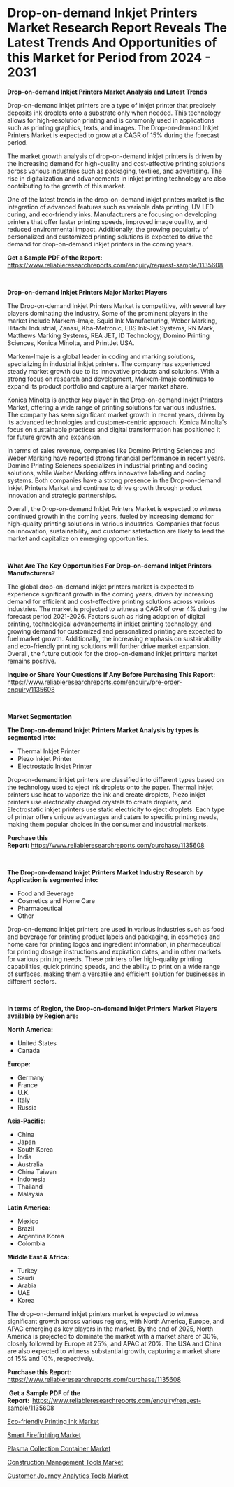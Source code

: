 <p><h1>Drop-on-demand Inkjet Printers Market Research Report Reveals The Latest Trends And Opportunities of this Market for Period from 2024 - 2031</h1></p><p><strong>Drop-on-demand Inkjet Printers Market Analysis and Latest Trends</strong></p>
<p><p>Drop-on-demand inkjet printers are a type of inkjet printer that precisely deposits ink droplets onto a substrate only when needed. This technology allows for high-resolution printing and is commonly used in applications such as printing graphics, texts, and images. The Drop-on-demand Inkjet Printers Market is expected to grow at a CAGR of 15% during the forecast period. </p><p>The market growth analysis of drop-on-demand inkjet printers is driven by the increasing demand for high-quality and cost-effective printing solutions across various industries such as packaging, textiles, and advertising. The rise in digitalization and advancements in inkjet printing technology are also contributing to the growth of this market.</p><p>One of the latest trends in the drop-on-demand inkjet printers market is the integration of advanced features such as variable data printing, UV LED curing, and eco-friendly inks. Manufacturers are focusing on developing printers that offer faster printing speeds, improved image quality, and reduced environmental impact. Additionally, the growing popularity of personalized and customized printing solutions is expected to drive the demand for drop-on-demand inkjet printers in the coming years.</p></p>
<p><strong>Get a Sample PDF of the Report:&nbsp;</strong> <a href="https://www.reliableresearchreports.com/enquiry/request-sample/1135608">https://www.reliableresearchreports.com/enquiry/request-sample/1135608</a></p>
<p>&nbsp;</p>
<p><strong>Drop-on-demand Inkjet Printers Major Market Players</strong></p>
<p><p>The Drop-on-demand Inkjet Printers Market is competitive, with several key players dominating the industry. Some of the prominent players in the market include Markem-Imaje, Squid Ink Manufacturing, Weber Marking, Hitachi Industrial, Zanasi, Kba-Metronic, EBS Ink-Jet Systems, RN Mark, Matthews Marking Systems, REA JET, ID Technology, Domino Printing Sciences, Konica Minolta, and PrintJet USA.</p><p>Markem-Imaje is a global leader in coding and marking solutions, specializing in industrial inkjet printers. The company has experienced steady market growth due to its innovative products and solutions. With a strong focus on research and development, Markem-Imaje continues to expand its product portfolio and capture a larger market share.</p><p>Konica Minolta is another key player in the Drop-on-demand Inkjet Printers Market, offering a wide range of printing solutions for various industries. The company has seen significant market growth in recent years, driven by its advanced technologies and customer-centric approach. Konica Minolta's focus on sustainable practices and digital transformation has positioned it for future growth and expansion.</p><p>In terms of sales revenue, companies like Domino Printing Sciences and Weber Marking have reported strong financial performance in recent years. Domino Printing Sciences specializes in industrial printing and coding solutions, while Weber Marking offers innovative labeling and coding systems. Both companies have a strong presence in the Drop-on-demand Inkjet Printers Market and continue to drive growth through product innovation and strategic partnerships.</p><p>Overall, the Drop-on-demand Inkjet Printers Market is expected to witness continued growth in the coming years, fueled by increasing demand for high-quality printing solutions in various industries. Companies that focus on innovation, sustainability, and customer satisfaction are likely to lead the market and capitalize on emerging opportunities.</p></p>
<p>&nbsp;</p>
<p><strong>What Are The Key Opportunities For Drop-on-demand Inkjet Printers Manufacturers?</strong></p>
<p><p>The global drop-on-demand inkjet printers market is expected to experience significant growth in the coming years, driven by increasing demand for efficient and cost-effective printing solutions across various industries. The market is projected to witness a CAGR of over 4% during the forecast period 2021-2026. Factors such as rising adoption of digital printing, technological advancements in inkjet printing technology, and growing demand for customized and personalized printing are expected to fuel market growth. Additionally, the increasing emphasis on sustainability and eco-friendly printing solutions will further drive market expansion. Overall, the future outlook for the drop-on-demand inkjet printers market remains positive.</p></p>
<p><strong>Inquire or Share Your Questions If Any Before Purchasing This Report:</strong> <a href="https://www.reliableresearchreports.com/enquiry/pre-order-enquiry/1135608">https://www.reliableresearchreports.com/enquiry/pre-order-enquiry/1135608</a></p>
<p>&nbsp;</p>
<p><strong>Market Segmentation</strong></p>
<p><strong>The Drop-on-demand Inkjet Printers Market Analysis by types is segmented into:</strong></p>
<p><ul><li>Thermal Inkjet Printer</li><li>Piezo Inkjet Printer</li><li>Electrostatic Inkjet Printer</li></ul></p>
<p><p>Drop-on-demand inkjet printers are classified into different types based on the technology used to eject ink droplets onto the paper. Thermal inkjet printers use heat to vaporize the ink and create droplets, Piezo inkjet printers use electrically charged crystals to create droplets, and Electrostatic inkjet printers use static electricity to eject droplets. Each type of printer offers unique advantages and caters to specific printing needs, making them popular choices in the consumer and industrial markets.</p></p>
<p><strong>Purchase this Report:&nbsp;</strong><a href="https://www.reliableresearchreports.com/purchase/1135608">https://www.reliableresearchreports.com/purchase/1135608</a></p>
<p>&nbsp;</p>
<p><strong>The Drop-on-demand Inkjet Printers Market Industry Research by Application is segmented into:</strong></p>
<p><ul><li>Food and Beverage</li><li>Cosmetics and Home Care</li><li>Pharmaceutical</li><li>Other</li></ul></p>
<p><p>Drop-on-demand inkjet printers are used in various industries such as food and beverage for printing product labels and packaging, in cosmetics and home care for printing logos and ingredient information, in pharmaceutical for printing dosage instructions and expiration dates, and in other markets for various printing needs. These printers offer high-quality printing capabilities, quick printing speeds, and the ability to print on a wide range of surfaces, making them a versatile and efficient solution for businesses in different sectors.</p></p>
<p>&nbsp;</p>
<p><strong>In terms of Region, the Drop-on-demand Inkjet Printers Market Players available by Region are:</strong></p>
<p>
    <p> <strong> North America: </strong>
        <ul>
            <li>United States</li>
            <li>Canada</li>
        </ul>
        </p> 
    <p> <strong> Europe: </strong>
        <ul>
            <li>Germany</li>
            <li>France</li>
            <li>U.K.</li>
            <li>Italy</li>
            <li>Russia</li>
        </ul>
        </p> 
    <p> <strong> Asia-Pacific: </strong>
        <ul>
            <li>China</li>
            <li>Japan</li>
            <li>South Korea</li>
            <li>India</li>
            <li>Australia</li>
            <li>China Taiwan</li>
            <li>Indonesia</li>
            <li>Thailand</li>
            <li>Malaysia</li>
        </ul>
        </p> 
    <p> <strong> Latin America: </strong>
        <ul>
            <li>Mexico</li>
            <li>Brazil</li>
            <li>Argentina Korea</li>
            <li>Colombia</li>
        </ul>
        </p> 
    <p> <strong> Middle East & Africa: </strong>
        <ul>
            <li>Turkey</li>
            <li>Saudi</li>
            <li>Arabia</li>
            <li>UAE</li>
            <li>Korea</li>
        </ul>
    </p>
    </p>
<p><p>The drop-on-demand inkjet printers market is expected to witness significant growth across various regions, with North America, Europe, and APAC emerging as key players in the market. By the end of 2025, North America is projected to dominate the market with a market share of 30%, closely followed by Europe at 25%, and APAC at 20%. The USA and China are also expected to witness substantial growth, capturing a market share of 15% and 10%, respectively.</p></p>
<p><strong>Purchase this Report: </strong><a href="https://www.reliableresearchreports.com/purchase/1135608">https://www.reliableresearchreports.com/purchase/1135608</a></p>
<p>&nbsp;<strong>Get a Sample PDF of the Report:&nbsp;&nbsp;</strong><a href="https://www.reliableresearchreports.com/enquiry/request-sample/1135608">https://www.reliableresearchreports.com/enquiry/request-sample/1135608</a></p>
<p><strong></strong></p>
<p><p><a href="https://github.com/peachesmcdowel1/Market-Research-Report-List-1/blob/main/eco-friendly-printing-ink-market.md">Eco-friendly Printing Ink Market</a></p><p><a href="https://medium.com/@anthonyrichards766/smart-firefighting-market-size-and-market-trends-complete-industry-overview-2024-to-2031-b0cff76cd42b">Smart Firefighting Market</a></p><p><a href="https://github.com/edytherolanlouisejk1miz0wig/Market-Research-Report-List-1/blob/main/plasma-collection-container-market.md">Plasma Collection Container Market</a></p><p><a href="https://medium.com/@zoerees777/construction-management-tools-market-trends-forecast-and-competitive-analysis-to-2031-32b3d3dcf1ed">Construction Management Tools Market</a></p><p><a href="https://medium.com/@zoerees777/customer-journey-analytics-tools-market-size-reveals-the-best-marketing-channels-in-global-industry-b5a0c1a93501">Customer Journey Analytics Tools Market</a></p></p>